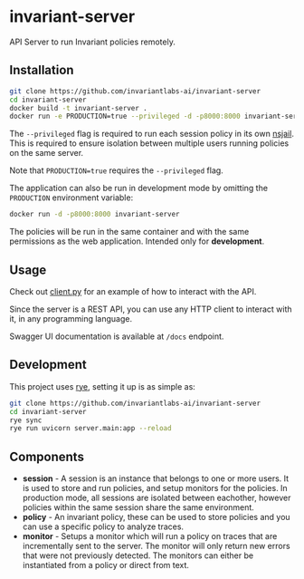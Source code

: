 # invariant-server

API Server to run Invariant policies remotely.

## Installation

```bash
git clone https://github.com/invariantlabs-ai/invariant-server
cd invariant-server
docker build -t invariant-server .
docker run -e PRODUCTION=true --privileged -d -p8000:8000 invariant-server
```

The `--privileged` flag is required to run each session policy in its own [nsjail](https://nsjail.dev/). This is required to ensure isolation between multiple users running policies on the same server.

Note that `PRODUCTION=true` requires the `--privileged` flag.

The application can also be run in development mode by omitting the `PRODUCTION` environment variable:

```bash
docker run -d -p8000:8000 invariant-server
```

The policies will be run in the same container and with the same permissions as the web application. Intended only for **development**.

## Usage

Check out [client.py](client.py) for an example of how to interact with the API.

Since the server is a REST API, you can use any HTTP client to interact with it, in any programming language.

Swagger UI documentation is available at `/docs` endpoint.

## Development

This project uses [rye](https://rye.astral.sh/), setting it up is as simple as:

```bash
git clone https://github.com/invariantlabs-ai/invariant-server
cd invariant-server
rye sync
rye run uvicorn server.main:app --reload
```

## Components

- **session** - A session is an instance that belongs to one or more users. It is used to store and run policies, and setup monitors for the policies. In production mode, all sessions are isolated between eachother, however policies within the same session share the same environment.
- **policy** - An invariant policy, these can be used to store policies and you can use a specific policy to analyze traces.
- **monitor** - Setups a monitor which will run a policy on traces that are incrementally sent to the server. The monitor will only return new errors that were not previously detected. The monitors can either be instantiated from a policy or direct from text.